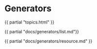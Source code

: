 # Generators

{{ partial "topics.html" }}

{{ partial "docs/generators/list.md"}}

{{ partial "docs/generators/resource.md" }}

